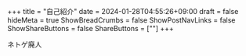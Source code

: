 +++
title = "自己紹介"
date = 2024-01-28T04:55:26+09:00
draft = false
hideMeta = true
ShowBreadCrumbs = false
ShowPostNavLinks = false
ShowShareButtons = false
ShareButtons = 	[""]
+++


ネトゲ廃人